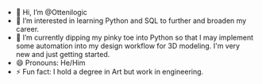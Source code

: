 - 👋 Hi, I’m @Ottenilogic
- 👀 I’m interested in learning Python and SQL to further and broaden my career.
- 🌱 I’m currently dipping my pinky toe into Python so that I may implement some automation into my design workflow for 3D modeling. I'm very new and just getting started.
- 😄 Pronouns: He/Him
- ⚡ Fun fact: I hold a degree in Art but work in engineering. 

<!---
Ottenilogic/Ottenilogic is a ✨ special ✨ repository because its `README.md` (this file) appears on your GitHub profile.
You can click the Preview link to take a look at your changes.
--->

